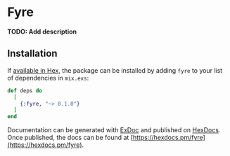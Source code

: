 # Fyre

**TODO: Add description**

## Installation

If [available in Hex](https://hex.pm/docs/publish), the package can be installed
by adding `fyre` to your list of dependencies in `mix.exs`:

```elixir
def deps do
  [
    {:fyre, "~> 0.1.0"}
  ]
end
```

Documentation can be generated with [ExDoc](https://github.com/elixir-lang/ex_doc)
and published on [HexDocs](https://hexdocs.pm). Once published, the docs can
be found at [https://hexdocs.pm/fyre](https://hexdocs.pm/fyre).

